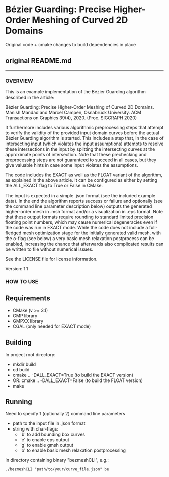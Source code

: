 # Bézier Guarding: Precise Higher-Order Meshing of Curved 2D Domains

Original code + cmake changes to build dependencies in place

## original README.md

------------------------------------------------

### OVERVIEW

This is an example implementation of the Bézier Guarding algorithm described in the article:

Bézier Guarding: Precise Higher-Order Meshing of Curved 2D Domains.
Manish Mandad and Marcel Campen, Osnabrück University.
ACM Transactions on Graphics 39(4), 2020. (Proc. SIGGRAPH 2020)

It furthermore includes various algorithmic preprocessing steps that attempt to verify the validity of the provided input domain curves before the actual Bézier Guarding algorithm is started. This includes a step that, in the case of intersecting input (which violates the input assumptions) attempts to resolve these intersections in the input by splitting the intersecting curves at the approximate points of intersection. Note that these prechecking and preprocessing steps are not guaranteed to succeed in all cases, but they give valuable hints in case some input violates the assumptions.

The code includes the EXACT as well as the FLOAT variant of the algorithm, as explained in the above article. It can be configured as either by setting the ALL_EXACT flag to True or False in CMake.

The input is expected in a simple .json format (see the included example data). In the end the algorithm reports success or failure and optionally (see the command line parameter description below) outputs the generated higher-order mesh in .msh format and/or a visualization in .eps format. Note that these output formats require rounding to standard limited precision floating point numbers, which may cause numerical degeneracies even if the code was run in EXACT mode. While the code does not include a full-fledged mesh optimization stage for the initially generated valid mesh, with the o-flag (see below) a very basic mesh relaxation postprocess can be enabled, increasing the chance that afterwards also complicated results can be written to file without numerical issues.

See the LICENSE file for license information.

Version: 1.1



### HOW TO USE

## Requirements

* CMake (v >= 3.1)
* GMP library
* GMPXX library
* CGAL (only needed for EXACT mode)

## Building

In project root directory:
* mkdir build
* cd build
* cmake .. -DALL_EXACT=True (to build the EXACT version)
* OR: cmake .. -DALL_EXACT=False (to build the FLOAT version)
* make

## Running

Need to specify 1 (optionally 2) command line parameters
  * path to the input file in .json format
  * string with char-flags:
     * 'b' to add bounding box curves
     * 'e' to enable eps output
     * 'g' to enable gmsh output
     * 'o' to enable basic mesh relaxation postprocessing


In directory containing binary "bezmeshCLI", e.g.:
```
./bezmeshCLI "path/to/your/curve_file.json" be
```
